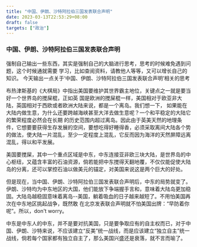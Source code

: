 ```yaml
---
title: "中国、伊朗、沙特阿拉伯三国发表联合声明"
date: 2023-03-13T22:53:29+08:00
draft: false
targets: ["政治"]
---
```

### 中国、伊朗、沙特阿拉伯三国发表联合声明

强制自己输出一些东西，其实是强制自己的大脑进行思考，思考的时候难免遇到问题，这个时候通就需要
学习，比如查阅资料，请教他人等等，又可以增长自己的知识。
今天输出一点关于‘中国、伊朗、沙特阿拉伯三国发表联合声明’相关的思考

布热津斯基的《大棋局》中指出美国要维护其世界霸主地位，关键点之一就是要当好一个世界岛的搅屎棍，正如英
国是欧洲的搅屎棍一样，美国相对于欧亚非大陆，英国相对于西欧或者欧洲大陆来说，都是一个离岛。我们想一下，
如果能在大陆内做生意，为什么还要跨越海峡甚至大洋去做生意呢？一个和平稳定的大陆它的繁荣程度必然会在长期
的历史范围内超过离岛。因此由于英美天然的地理条件，它想要要获得生存发展的空间，要想吃得好睡得香，必须采取离间大陆各个势的做法，使大陆一片混乱，至少一定程度上混乱，它反而因为海洋的天然屏障远离混乱，得以和平发展。

美国要搅屎，其中一个重点区域是中东，中东连接亚非欧三块大陆，是世界岛的中心枢纽，又蕴含丰富的石油资源，倘若能把中东搅得天翻地覆，不仅仅能促使大陆岛的分离，还可以掌控石油以做美元的锚定，对美国来说这是两个巨大的好处。

但是现在，当中国、伊朗、沙特阿拉伯三国发表联合声明后，中东的局势就变了。伊朗、沙特均为中东地区的大国，他们能放下争端握手言和，意味着大陆岛更加稳固。大陆岛越稳固意味着离岛--美国，躺着吸血的日子越来越短了。不用怕美国再次在中东地区挑起战争，既然敢
在北京发表联合声明就不怕美国出牌：“早防着你呢”。所以，don't worry。

中东是中东人的中东，并不是要对抗美国，只是要争取应有的自主权而已，对于中国、伊朗、沙特来说，不应该建立“反美”统一战线，而是应该建立“独立自主”统一战线，倘若每个国家都有独立自主了，那么美国兴盛还是衰落，就不言而喻了。



